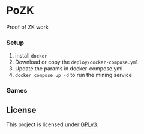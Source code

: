 # PoZK
Proof of ZK work

### Setup
1. install `docker`
2. Download or copy the `deploy/docker-compose.yml`
3. Update the params in docker-compose.yml
4. `docker compose up -d` to run the mining service

### Games

## License

This project is licensed under [GPLv3](https://www.gnu.org/licenses/gpl-3.0.en.html).

